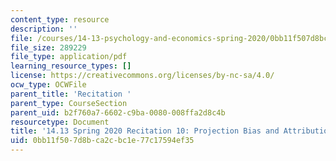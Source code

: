 ```yaml
---
content_type: resource
description: ''
file: /courses/14-13-psychology-and-economics-spring-2020/0bb11f507d8bca2cbc1e77c17594ef35_MIT14_13s20_rec10.pdf
file_size: 289229
file_type: application/pdf
learning_resource_types: []
license: https://creativecommons.org/licenses/by-nc-sa/4.0/
ocw_type: OCWFile
parent_title: 'Recitation '
parent_type: CourseSection
parent_uid: b2f760a7-6602-c9ba-0080-008ffa2d8c4b
resourcetype: Document
title: '14.13 Spring 2020 Recitation 10: Projection Bias and Attribution Bias'
uid: 0bb11f50-7d8b-ca2c-bc1e-77c17594ef35
---
```

